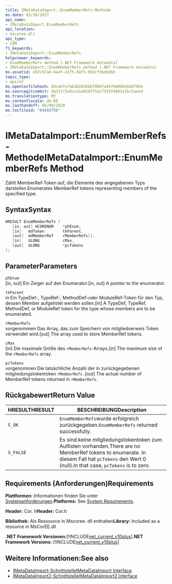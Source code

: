 ```yaml
---
title: IMetaDataImport::EnumMemberRefs-Methode
ms.date: 03/30/2017
api_name:
- IMetaDataImport.EnumMemberRefs
api_location:
- mscoree.dll
api_type:
- COM
f1_keywords:
- IMetaDataImport::EnumMemberRefs
helpviewer_keywords:
- EnumMemberRefs method [.NET Framework metadata]
- IMetaDataImport::EnumMemberRefs method [.NET Framework metadata]
ms.assetid: e97c97a6-6e4f-41f5-9af1-9b3cf3bdbd6b
topic_type:
- apiref
ms.openlocfilehash: 68cdefe7ab362b26bbf060fa46766068eb0d7094
ms.sourcegitcommit: da21fc5a8cce1e028575acf31974681a1bc5aeed
ms.translationtype: MT
ms.contentlocale: de-DE
ms.lasthandoff: 06/08/2020
ms.locfileid: "84503756"
---
```

# <a name="imetadataimportenummemberrefs-method"></a><span data-ttu-id="3d733-102">IMetaDataImport::EnumMemberRefs-Methode</span><span class="sxs-lookup"><span data-stu-id="3d733-102">IMetaDataImport::EnumMemberRefs Method</span></span>
<span data-ttu-id="3d733-103">Zählt MemberRef-Token auf, die Elemente des angegebenen Typs darstellen.</span><span class="sxs-lookup"><span data-stu-id="3d733-103">Enumerates MemberRef tokens representing members of the specified type.</span></span>  
  
## <a name="syntax"></a><span data-ttu-id="3d733-104">Syntax</span><span class="sxs-lookup"><span data-stu-id="3d733-104">Syntax</span></span>  
  
```cpp  
HRESULT EnumMemberRefs (  
   [in, out] HCORENUM    *phEnum,
   [in]   mdToken        tkParent,
   [out]  mdMemberRef    rMemberRefs[],
   [in]   ULONG          cMax,
   [out]  ULONG          *pcTokens  
);  
```  
  
## <a name="parameters"></a><span data-ttu-id="3d733-105">Parameter</span><span class="sxs-lookup"><span data-stu-id="3d733-105">Parameters</span></span>  
 `phEnum`  
 <span data-ttu-id="3d733-106">[in, out] Ein Zeiger auf den Enumerator.</span><span class="sxs-lookup"><span data-stu-id="3d733-106">[in, out] A pointer to the enumerator.</span></span>  
  
 `tkParent`  
 <span data-ttu-id="3d733-107">in Ein TypeDef-, TypeRef-, MethodDef-oder ModuleRef-Token für den Typ, dessen Member aufgelistet werden sollen.</span><span class="sxs-lookup"><span data-stu-id="3d733-107">[in] A TypeDef, TypeRef, MethodDef, or ModuleRef token for the type whose members are to be enumerated.</span></span>  
  
 `rMemberRefs`  
 <span data-ttu-id="3d733-108">vorgenommen Das Array, das zum Speichern von mitgliedverweis Token verwendet wird.</span><span class="sxs-lookup"><span data-stu-id="3d733-108">[out] The array used to store MemberRef tokens.</span></span>  
  
 `cMax`  
 <span data-ttu-id="3d733-109">[in] Die maximale Größe des `rMemberRefs`-Arrays.</span><span class="sxs-lookup"><span data-stu-id="3d733-109">[in] The maximum size of the `rMemberRefs` array.</span></span>  
  
 `pcTokens`  
 <span data-ttu-id="3d733-110">vorgenommen Die tatsächliche Anzahl der in zurückgegebenen mitgliedungstokentoken `rMemberRefs` .</span><span class="sxs-lookup"><span data-stu-id="3d733-110">[out] The actual number of MemberRef tokens returned in `rMemberRefs`.</span></span>  
  
## <a name="return-value"></a><span data-ttu-id="3d733-111">Rückgabewert</span><span class="sxs-lookup"><span data-stu-id="3d733-111">Return Value</span></span>  
  
|<span data-ttu-id="3d733-112">HRESULT</span><span class="sxs-lookup"><span data-stu-id="3d733-112">HRESULT</span></span>|<span data-ttu-id="3d733-113">BESCHREIBUNG</span><span class="sxs-lookup"><span data-stu-id="3d733-113">Description</span></span>|  
|-------------|-----------------|  
|`S_OK`|<span data-ttu-id="3d733-114">`EnumMemberRefs`wurde erfolgreich zurückgegeben.</span><span class="sxs-lookup"><span data-stu-id="3d733-114">`EnumMemberRefs` returned successfully.</span></span>|  
|`S_FALSE`|<span data-ttu-id="3d733-115">Es sind keine mitgliedungstokentoken zum Auflisten vorhanden.</span><span class="sxs-lookup"><span data-stu-id="3d733-115">There are no MemberRef tokens to enumerate.</span></span> <span data-ttu-id="3d733-116">In diesem Fall hat `pcTokens` den Wert 0 (null).</span><span class="sxs-lookup"><span data-stu-id="3d733-116">In that case, `pcTokens` is to zero.</span></span>|  
  
## <a name="requirements"></a><span data-ttu-id="3d733-117">Requirements (Anforderungen)</span><span class="sxs-lookup"><span data-stu-id="3d733-117">Requirements</span></span>  
 <span data-ttu-id="3d733-118">**Plattformen:** Informationen finden Sie unter [Systemanforderungen](../../get-started/system-requirements.md).</span><span class="sxs-lookup"><span data-stu-id="3d733-118">**Platforms:** See [System Requirements](../../get-started/system-requirements.md).</span></span>  
  
 <span data-ttu-id="3d733-119">**Header:** Cor. h</span><span class="sxs-lookup"><span data-stu-id="3d733-119">**Header:** Cor.h</span></span>  
  
 <span data-ttu-id="3d733-120">**Bibliothek:** Als Ressource in Mscoree. dll enthalten</span><span class="sxs-lookup"><span data-stu-id="3d733-120">**Library:** Included as a resource in MsCorEE.dll</span></span>  
  
 <span data-ttu-id="3d733-121">**.NET Framework Versionen:**[!INCLUDE[net_current_v10plus](../../../../includes/net-current-v10plus-md.md)]</span><span class="sxs-lookup"><span data-stu-id="3d733-121">**.NET Framework Versions:** [!INCLUDE[net_current_v10plus](../../../../includes/net-current-v10plus-md.md)]</span></span>  
  
## <a name="see-also"></a><span data-ttu-id="3d733-122">Weitere Informationen:</span><span class="sxs-lookup"><span data-stu-id="3d733-122">See also</span></span>

- [<span data-ttu-id="3d733-123">IMetaDataImport-Schnittstelle</span><span class="sxs-lookup"><span data-stu-id="3d733-123">IMetaDataImport Interface</span></span>](imetadataimport-interface.md)
- [<span data-ttu-id="3d733-124">IMetaDataImport2-Schnittstelle</span><span class="sxs-lookup"><span data-stu-id="3d733-124">IMetaDataImport2 Interface</span></span>](imetadataimport2-interface.md)
